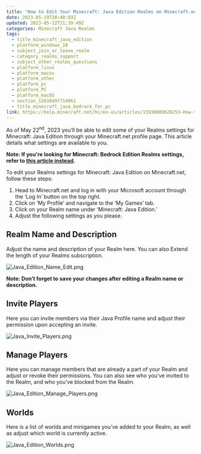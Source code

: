 ```yaml
---
title: "How to Edit Your Minecraft: Java Edition Realms on Minecraft.net"
date: 2023-05-19T20:40:03Z
updated: 2023-05-22T21:39:49Z
categories: Minecraft Java Realms
tags:
  - title_minecraft_java_edition
  - platform_windows_10
  - subject_join_or_leave_realm
  - category_realms_support
  - subject_other_realms_questions
  - platform_linux
  - platform_macos
  - platform_other
  - platform_pc
  - platform_PC
  - platform_macOS
  - section_12618497714061
  - title_minecraft_java_bedrock_for_pc
link: https://help.minecraft.net/hc/en-us/articles/15938089626253-How-to-Edit-Your-Minecraft-Java-Edition-Realms-on-Minecraft-net
---
```


As of May 22<sup>nd</sup>, 2023 you’ll be able to edit some of your Realms settings for Minecraft: Java Edition through your Minecraft.net profile page. This article details what settings are available to you.

**Note: If you're looking for Minecraft: Bedrock Edition Realms settings, refer to [this article instead](../Minecraft-Realms-Plus/How-to-Edit-Your-Minecraft-Bedrock-Edition-Realms-on-Minecraft-net.md).**

To edit your Realms settings for Minecraft: Java Edition on Minecraft.net, follow these steps:

1.  Head to Minecraft.net and log in with your Microsoft account through the ‘Log In’ button on the top right.
2.  Click on ‘My Profile’ and navigate to the ‘My Games’ tab.
3.  Click on your Realm name under ‘Minecraft: Java Edition.’
4.  Adjust the following settings as you please.

## Realm Name and Description

Adjust the name and description of your Realm here. You can also Extend the length of your Realms subscription.

![Java_Edition_Name_Edit.png](https://minecrafthelp.zendesk.com/hc/article_attachments/15937989483917)

**Note: Don’t forget to save your changes after editing a Realm name or description.**

## Invite Players

Here you can invite members via their Java Profile name and adjust their permission upon accepting an invite.

![Java_Invite_Players.png](https://minecrafthelp.zendesk.com/hc/article_attachments/15937978069389)

## Manage Players

Here you can manage members that are already a part of your Realm and adjust or revoke their permissions. You can also see who you’ve invited to the Realm, and who you’ve blocked from the Realm.

![Java_Edition_Manage_Players.png](https://minecrafthelp.zendesk.com/hc/article_attachments/15937974864781)

## Worlds

Here is a list of worlds and minigames you’ve added to your Realm, as well as adjust which world is currently active.

![Java_Edition_Worlds.png](https://minecrafthelp.zendesk.com/hc/article_attachments/15937960460173)
